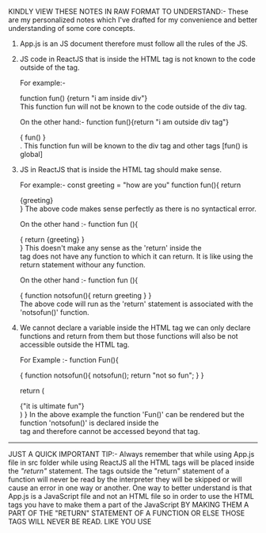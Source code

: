 KINDLY VIEW THESE NOTES IN RAW FORMAT TO UNDERSTAND:-
These are my personalized notes which I've drafted for my convenience and better understanding of some core concepts.

1) App.js is an JS document therefore must follow all the rules of the JS.

2) JS code in ReactJS that is inside the HTML tag is not known to the code outside of the tag.
	
	For example:- 
	<div> function fun() {return "i am inside div"} </div>
	This function fun will not be known to the code outside of the div tag.
	
	On the other hand:-
	function fun(){return "i am outside div tag"}
	<div> { fun() } </div>.
	This function fun will be known to the div tag and other tags [fun() is global]

3) JS in ReactJS that is inside the HTML tag should make sense.
	
	For example:-
	const greeting = "how are you"
	function fun(){
		return  <div> {greeting} </div> 
		}
	The above code makes sense perfectly as there is no syntactical error.
	
	On the other hand :-
	function fun (){
		<div> { return {greeting} } </div>
		}
	This doesn't make any sense as the 'return' inside the <div> tag does not have any function to which it can return. It is like using the return statement withour any function.
	
	On the other hand :-
	function fun (){
		<div> { 
			function notsofun(){
			return greeting } 
			}
		</div>
	The above code will run as the 'return' statement is associated with the 'notsofun()' function.

4) We cannot declare a variable inside the HTML tag we can only declare functions and return from them but those functions will also be not accessible outside the HTML tag.		  
	
	For Example :- 
	function Fun(){
		<div>
		    { 
      			function notsofun(){ 
      			notsofun();
      			return "not so fun";
    			}
    		    }
  		</div>

  	return (<div>{"it is ultimate fun"}</div>)
	}
	In the above example the function 'Fun()' can be rendered but the function 'notsofun()' is declared inside the <div> tag and therefore cannot be accessed beyond that tag.
	
*****
JUST A QUICK IMPORTANT TIP:- Always remember that while using App.js file in src folder while using ReactJS all the HTML tags will be placed inside the *"return"* statement. The tags outside the "return" statement of a function will never be read by the interpreter they will be skipped or will cause an error in one way or another.
One way to better understand is that App.js is a JavaScript file and not an HTML file so in order to use the HTML tags you have to make them a part of the JavaScript BY MAKING THEM A PART OF THE "RETURN" STATEMENT OF A FUNCTION OR ELSE THOSE TAGS WILL NEVER BE READ. LIKE YOU USE <SCRIPT> TAG TO MAKE JAVASCRIPT A PART OF THE HTML FILE.
*****	
	
5) States are used to make our pages interactive. To manage states we use some predefined functions in JavaScript which are called 'HOOKS'. One such hook is called 'useState' which is used to specify the initial state. The reutrn value of the 'useState' hook is an array which is destructured into an array variable, whose first element is the 'current state', and the 2nd element is the function that is used to update the state.  	
	For Example :- const [searchTerm, setSearchTerm] = React.useState("")
	We have to use import {useState} from the 'react'
	searchTerm is the current value of state.
	Whereas, setSearchTerm is a 'function' that is used to update the state.

***** 
IMPORTANT :- Whenever a state is updated the component associated with it automatically re-renders with the updated state.
*****	
	
6) We have used "props" (properties) objects to communicate and share data between the componenets. Props are immutable and are uni-directional meaning only the parent component can send data to the child component. Props are objects.
	For Example :- function handleSearch(event){
				setSearchTerm(event.target.value);}	
		       <List list={handleSearch}/>
	In the above example we have sent handleSearch 'function' as a part of the 'PROP' object to the List component. We can now use this handleSearch in List component like :- prop.list.
	
7) But 'props' are unidirectional we can only send information from parent component to child component. In order to set up a communication from child to parent component we use "CALLBACK HANDLERS" using callback handler we can communicate with parent component from the child component.
	
	For Example :-  function handleSearch(event){
				setSearchTerm(event.target.value)};
				
			<List onSearch={handleSearch}>
			function List(props)
			{
				return(
				<input type="text" onChange={props.onSearch}/>
				)
			}
	
	In the above example handleSearch function is in the parent component but it is passed as 'onSearch' property of the prop object to the List component where it is associated with the input element(s) onChange property. So the handleSearch function is invoked from the child component (List) and is executed in the parent component (App). The event passed to the 'handleSearch' function is the event associated with the input element, which is in the child component (List).
	
8) Controlled Component :- Controlled component is the component whose value is in sync with the state of the react dom. So in order to make a component a controlled component we use the state(s) current and initial value to control the behaviour/value of the component.

	For example :- const [searchTerm, setSearchTerm] = React.useState("")
			const handleSearch = (event)=>{
  				return ( setSearchTerm(event.target.value)
  				)};	
  			 <Search onSearch={handleSearch} search={searchTerm}/>
  			 const Search = (props)=>{
  
			return(
  			<div>
    			<label htmlFor='search'> SEARCH </label>
    			<input type="text" id="search" onChange={props.onSearch value={props.search}/>
     			</div>
  );
  
 ***** 			By passing the value of the 'searchTerm' state to the Search component and then using that value to change the value attribute of the input element we control the internal value of the input element using the react state 'searchTerm'. Therefore the 'search' component is a controlled component as the value of its element is controlled by the 'searchTerm' state. *****
	
	
9) useEffect() hook :- we are using useEffect hook to capture the side-effect caused by the change in the state and then using that change to perform some action accordingly. The useEffect() takes 2 parameters:- a) the first one is a function that performs certain task that we want to do and b) second is the optional parameter called "Dependency Array" we pass elements in this array and if any of the element of this array changes then only the useEffect() hook is executed.

	For Example :- const[searchTerm,setSearchTerm] = React.useState("react")
		       
		       React.useEffect(()=>{console.log("a change in searchTerm")},[searchTerm]); 
		 
	Everytime the state changes the component re-renders and whenever the searchTerm is changed useEffect hook is executed. Passing an "Empty Dependency Array" will cause the useEffect hook to run only at the time when the component is initially mounted for the first time WHEREAS passing "No Dependency Array" will cause the useEffect hook to run everytime the component re-renders.

****** IMPORTANT :- THE STATE IS JUST A PLAIN JAVASCRIPT OBJECT THAT IS USED BY "REACTJS" TO STORE THE CURRENT SITUATION OF THE COMPONENT.******
****** IMPORTANT :- THE SIDE EFFECT IS ANYTHING THAT AFFECTS SOMETHING THAT IS OUTSIDE OF THE SCOPE OF THE FUNCTION. FOR EXAMPLE:- IN THE ABOVE CASE THE "console.log()" FUNCTION IS A SIDE-EFFECT AS IT PRINTS ONTO THE CONSOLE WINDOW (WHICH IS OUTSIDE OF THE SCOPE OF THE FUNCTION DECLARED IN "useEffect" hook.******
	
10) Custom (user-defined) Hooks :- Naming convention for custom hook is that you need to use "use" as prefix as the name of the custom hook. The second convention is that the custom hook should always return an array[]. The custom hook will always use the predefined hooks of react that are useState() and useEffect().	

	For Example :- function useSemiPersistentState( key, initialState)
			{
  			const [value, setValue] = React.useState(localStorage.getItem(key) || initialState);

  			React.useEffect(()=>{localStorage.setItem(key,value)},[key, value]);

  			return [value, setValue];
			}
			
	This is our custom hook useSemiPersistentState() it takes to arguments the key and the initialState to set the initial state and key is used as the identifier in the localStorage while getting and setting the item. This hook is reusable because of the 2 arguments otherwise the localStorage key and intialState would have been same for all the states that are declared using this custom hook. Using these 2 arguments we can supply our custom initial state and key as identifier for the localStorage of browser.
	
	using this custom hook in program:-
	const [searchTerm, setSearchTerm] = useSemiPersistentState(localStorage.getItem('search'), "react" );
	In the above statement we use our custom hook useSemiPersistentState.
	The state (searchTerm) declared using the above line will have the key as search and intial state as react which will uniquely identify this particular state(searchTerm) from rest of the states that will be declared using this custom hook.
	
***** FUN FACT :- Whenever we completely the erase the contents of the search box in this app and then refresh it it will set it back to the inital state that is "react" and will not use the localStorage, any idea why, it is happening because if we look closely in our custom hook we have used logical OR (||) operator in useState hook which will set the initial state. So when we completely erase the contents of the search box it results in an empty string, WHICH CORRESPONDS TO A FALSEY VALUE IN JAVASCRIPT, therefore the inital state will be set with the string "React" which is a truthy value.

11) Fragments :- Fragments are empty tags "<></>" which are used to wrap the other html elements inside the component. Until now we have used "<div></div>" tag to wrap the other html tags or "<span></span>" tag. All the other tags are wrapped inside the <div> tag, thus this <div> tag is called top level component. 
We can also use a list to wrap multiple components side by side but we will have to supply "key" attribute to all the elements that are being used in the list. This sure helps us get rid of the <div> tag but makes our code more elaborate. So therefore, JSX provides us with FRAGMENTS "<></>" which can be used to wrap multiple top level elements side-by-side. Fragments themselves dont render  anyhting on the screen.

	For Example:- 1) const Search = (props)=>{
  
 		 return(
  			<>
    			<label htmlFor='search' > SEARCH </label>
   			<input type="text" id="search"  onChange={props.onSearch} value={props.search}/>
  			</>
  		       );
		     } 
		     
		     2) const Search = (props)=>{
  
 		 return(
  			<div>
    			<label htmlFor='search' > SEARCH </label>
   			<input type="text" id="search"  onChange={props.onSearch} value={props.search}/>
  			</div>
  		       );
		     }
			
		     3) const Search = (props)=>{
  
 		 return(
  			[
    			<label htmlFor='search' key="1"> SEARCH </label>,
   			<input key="2" type="text" id="search"  onChange={props.onSearch} value={props.search}/>
  			]
  		       );
		     }
	
	All the 3 examples given above will render the same output on the screen, we are just using 3 different ways to wrap top-level elements side-by-side.
	
	
